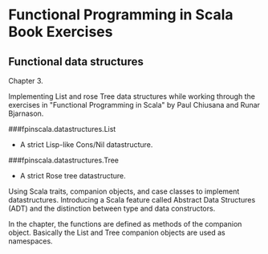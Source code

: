 # Functional Programming in Scala Book Exercises

## Functional data structures

Chapter 3.

Implementing List and rose Tree data structures while working
through the exercises in  "Functional Programming in Scala"
by Paul Chiusana and Runar Bjarnason.

###fpinscala.datastructures.List
   * A strict Lisp-like Cons/Nil datastructure.

###fpinscala.datastructures.Tree
   * A strict Rose tree datastructure.

Using Scala traits, companion objects, and case classes to
implement datastructures.  Introducing a Scala feature called
Abstract Data Structures (ADT) and the distinction between
type and data constructors.

In the chapter, the functions are defined as methods of the
companion object.  Basically the List and Tree companion
objects are used as namespaces.

